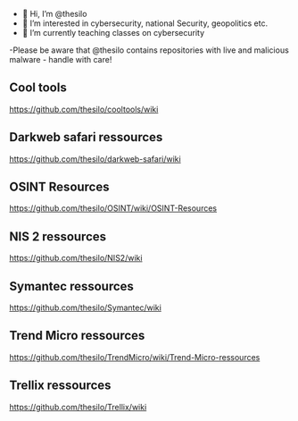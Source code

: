 - 👋 Hi, I’m @thesilo
- 👀 I’m interested in cybersecurity, national Security, geopolitics etc.
- 🌱 I’m currently teaching classes on cybersecurity 

-Please be aware that @thesilo contains repositories with live and malicious malware - handle with care!

## Cool tools
https://github.com/thesilo/cooltools/wiki

## Darkweb safari ressources
https://github.com/thesilo/darkweb-safari/wiki

## OSINT Resources
https://github.com/thesilo/OSINT/wiki/OSINT-Resources

## NIS 2 ressources
https://github.com/thesilo/NIS2/wiki

## Symantec ressources
https://github.com/thesilo/Symantec/wiki

## Trend Micro ressources
https://github.com/thesilo/TrendMicro/wiki/Trend-Micro-ressources

## Trellix ressources
https://github.com/thesilo/Trellix/wiki

<!---
thesilo/thesilo is a ✨ special ✨ repository because its `README.md` (this file) appears on your GitHub profile.
You can click the Preview link to take a look at your changes.
--->
